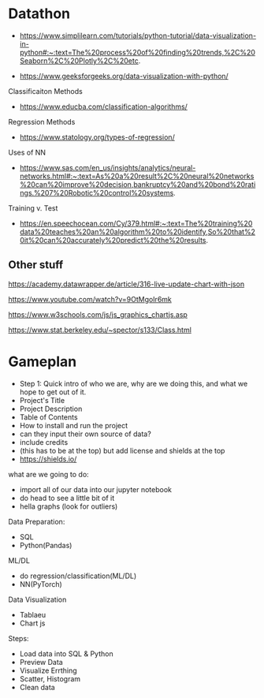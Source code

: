 # Datathon

- https://www.simplilearn.com/tutorials/python-tutorial/data-visualization-in-python#:~:text=The%20process%20of%20finding%20trends,%2C%20Seaborn%2C%20Plotly%2C%20etc.

- https://www.geeksforgeeks.org/data-visualization-with-python/

Classificaiton Methods
- https://www.educba.com/classification-algorithms/

Regression Methods 
- https://www.statology.org/types-of-regression/

Uses of NN
- https://www.sas.com/en_us/insights/analytics/neural-networks.html#:~:text=As%20a%20result%2C%20neural%20networks%20can%20improve%20decision,bankruptcy%20and%20bond%20ratings.%207%20Robotic%20control%20systems.

Training v. Test
- https://en.speechocean.com/Cy/379.html#:~:text=The%20training%20data%20teaches%20an%20algorithm%20to%20identify,So%20that%20it%20can%20accurately%20predict%20the%20results.

## Other stuff

https://academy.datawrapper.de/article/316-live-update-chart-with-json

https://www.youtube.com/watch?v=9OtMgoIr6mk

https://www.w3schools.com/js/js_graphics_chartjs.asp

https://www.stat.berkeley.edu/~spector/s133/Class.html

# Gameplan

- Step 1: Quick intro of who we are, why are we doing this, and what we hope to get out of it. 
- Project's Title
- Project Description
- Table of Contents
- How to install and run the project
- can they input their own source of data?
- include credits
- (this has to be at the top) but add license and shields at the top
- https://shields.io/


what are we going to do: 
- import all of our data into our jupyter notebook
- do head to see a little bit of it
- hella graphs (look for outliers)

Data Preparation:
- SQL 
- Python(Pandas)

ML/DL
- do regression/classification(ML/DL)
- NN(PyTorch)

Data Visualization
- Tablaeu
- Chart js 

Steps:
- Load data into SQL & Python 
- Preview Data 
- Visualize Errthing
- Scatter, Histogram
- Clean data  
